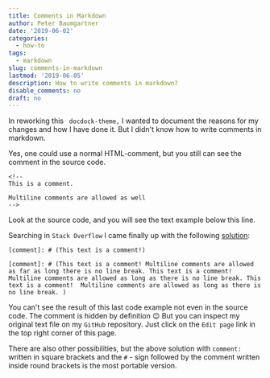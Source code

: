 ```yaml
---
title: Comments in Markdown
author: Peter Baumgartner
date: '2019-06-02'
categories:
  - how-to
tags:
  - markdown
slug: comments-in-markdown
lastmod: '2019-06-05'
description: How to write comments in markdown?
disable_comments: no
draft: no
---
```


In reworking this ` docdock-theme,` I wanted to document the reasons for my changes and how I have done it. But I didn't know how to write comments in markdown. 

Yes, one could use a normal HTML-comment, but you still can see the comment in the source code. 

```
<!-- 
This is a comment.

Multiline comments are allowed as well 
-->
```

Look at the source code, and you will see the text example below this line.

<!-- 
This is a comment.

Multiline comments are allowed as well 
-->


Searching in `Stack Overflow` I came finally up with the following  [solution](https://stackoverflow.com/questions/4823468/comments-in-markdown):


```
[comment]: # (This text is a comment!)

[comment]: # (This text is a comment! Multiline comments are allowed as far as long there is no line break. This text is a comment! Multiline comments are allowed as long as there is no line break. This text is a comment!  Multiline comments are allowed as long as there is no line break. )
```
[comment]: # (This text is a comment!)

[comment]: # (This text is a comment! Multiline comments are allowed as far as long there is no line break. This text is a comment! Multiline comments are allowed as long there is no line break. This text is a comment! Multiline comments are allowed as long there is no line break. )

You can't see the result of this last code example not even in the source code. The comment is hidden by definition :wink: But you can inspect my original text file on my `GitHub` repository. Just click on the `Edit page` link in the top right corner of this page.

There are also other possibilities, but the above solution with `comment:` written in square brackets and the `#` - sign followed by the comment written inside round brackets is the most portable version. 
